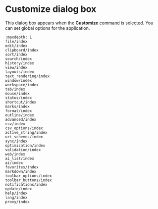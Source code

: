 # Customize dialog box

This dialog box appears when the
[**Customize** command](../../cmd/tools/common_settings) is selected.
You can set global options for the application.


```{toctree}
:maxdepth: 1
file/index
edit/index
clipboard/index
sort/index
search/index
history/index
view/index
layouts/index
text_rendering/index
window/index
workspace/index
tab/index
mouse/index
status/index
shortcut/index
marks/index
format/index
outline/index
advanced/index
csv/index
csv_options/index
active_string/index
uri_schemes/index
sync/index
optimization/index
validation/index
web/index
ai_list/index
ai/index
favorites/index
markdown/index
toolbar_options/index
toolbar_buttons/index
notifications/index
update/index
help/index
lang/index
proxy/index
```
